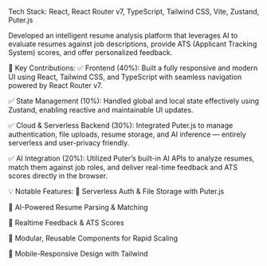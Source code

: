 Tech Stack: React, React Router v7, TypeScript, Tailwind CSS, Vite, Zustand, Puter.js

Developed an intelligent resume analysis platform that leverages AI to evaluate resumes against job descriptions, provide ATS (Applicant Tracking System) scores, and offer personalized feedback.

🔧 Key Contributions:
✅ Frontend (40%): Built a fully responsive and modern UI using React, Tailwind CSS, and TypeScript with seamless navigation powered by React Router v7.

✅ State Management (10%): Handled global and local state effectively using Zustand, enabling reactive and maintainable UI updates.

✅ Cloud & Serverless Backend (30%): Integrated Puter.js to manage authentication, file uploads, resume storage, and AI inference — entirely serverless and user-privacy friendly.

✅ AI Integration (20%): Utilized Puter’s built-in AI APIs to analyze resumes, match them against job roles, and deliver real-time feedback and ATS scores directly in the browser.

💡 Notable Features:
🔐 Serverless Auth & File Storage with Puter.js

📄 AI-Powered Resume Parsing & Matching

🧠 Realtime Feedback & ATS Scores

🔁 Modular, Reusable Components for Rapid Scaling

📱 Mobile-Responsive Design with Tailwind

